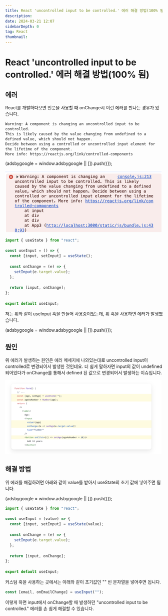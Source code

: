 ```yaml
---
title: React 'uncontrolled input to be controlled.' 에러 해결 방법(100% 됨)
description:
date: 2024-03-21 12:07
sidebarDepth: 0
tag: React
thumbnail:
---
```


# React 'uncontrolled input to be controlled.' 에러 해결 방법(100% 됨)

## 에러

React를 개발하다보면 인풋을 사용할 때 onChange시 이런 에러를 만나는 경우가 있습니다.

```
Warning: A component is changing an uncontrolled input to be controlled.
This is likely caused by the value changing from undefined to a defined value, which should not happen.
Decide between using a controlled or uncontrolled input element for the lifetime of the component.
More info: https://reactjs.org/link/controlled-components
```

<!-- ui-log 수평형 -->

<ins class="adsbygoogle"
     style="display:block"
     data-ad-client="ca-pub-4877378276818686"
     data-ad-slot="9743150776"
     data-ad-format="auto"
     data-full-width-responsive="true"></ins>
<component is="script">
(adsbygoogle = window.adsbygoogle || []).push({});
</component>

<img src="./img/1.png" width="500" />

```js
import { useState } from "react";

const useInput = () => {
  const [input, setInput] = useState();

  const onChange = (e) => {
    setInput(e.target.value);
  };

  return [input, onChange];
};

export default useInput;
```

저는 위와 같이 useInput 훅을 만들어 사용중이었는데, 위 훅을 사용하면 에러가 발생했습니다.

<!-- ui-log 수평형 -->

<ins class="adsbygoogle"
     style="display:block"
     data-ad-client="ca-pub-4877378276818686"
     data-ad-slot="9743150776"
     data-ad-format="auto"
     data-full-width-responsive="true"></ins>
<component is="script">
(adsbygoogle = window.adsbygoogle || []).push({});
</component>

## 원인

위 에러가 발생하는 원인은 에러 메세지에 나와있는대로 uncontrolled input이 controlled로 변경되어서 발생한 것인데요.
더 쉽게 말하자면 input의 값이 undefined 되어있다가 onChange를 통해서 defined 된 값으로 변경되어서 발생하는 이슈입니다.

<img src="./img/2.png" width="500" />

## 해결 방법

위 에러를 해결하려면 아래와 같이 value를 받아서 useState의 초기 값에 넣어주면 됩니다.

<!-- ui-log 수평형 -->

<ins class="adsbygoogle"
     style="display:block"
     data-ad-client="ca-pub-4877378276818686"
     data-ad-slot="9743150776"
     data-ad-format="auto"
     data-full-width-responsive="true"></ins>
<component is="script">
(adsbygoogle = window.adsbygoogle || []).push({});
</component>

```js
import { useState } from "react";

const useInput = (value) => {
  const [input, setInput] = useState(value);

  const onChange = (e) => {
    setInput(e.target.value);
  };

  return [input, onChange];
};

export default useInput;
```

커스텀 훅을 사용하는 곳에서는 아래와 같이 초기값인 "" 빈 문자열을 넣어주면 됩니다.

```js
const [email, onEmailChange] = useInput("");
```

이렇게 하면 input에서 onChange할 때 발생하던 "uncontrolled input to be controlled." 에러를 손 쉽게 해결할 수 있습니다.
